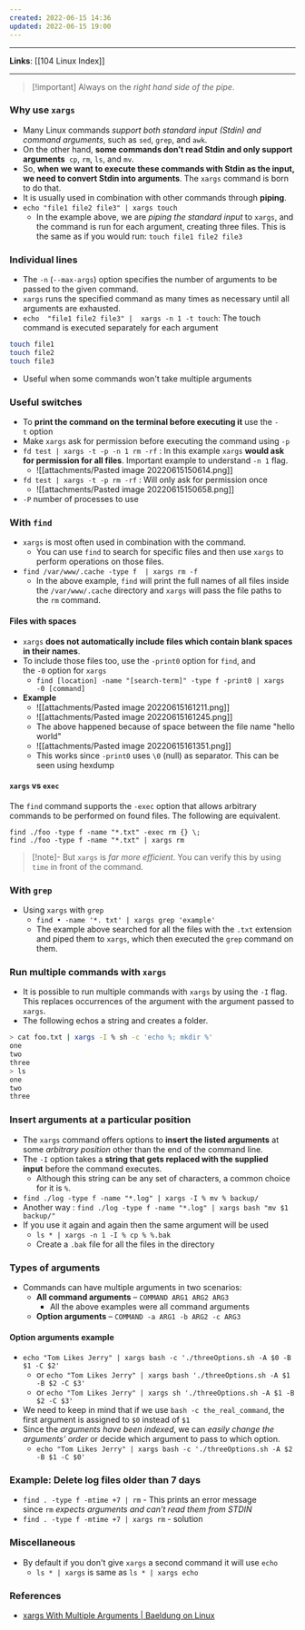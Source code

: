 ```yaml
---
created: 2022-06-15 14:36
updated: 2022-06-15 19:00
---
```

---
**Links**: [[104 Linux Index]]

---
> [!important] Always on the *right hand side of the pipe*.

### Why use `xargs`
- Many Linux commands *support both standard input (Stdin) and command arguments*, such as `sed`, `grep`, and `awk`.
- On the other hand, **some commands don’t read Stdin and only support arguments**  `cp`, `rm`, `ls`, and `mv`. 
- So, **when we want to execute these commands with Stdin as the input, we need to convert Stdin into arguments**. The `xargs` command is born to do that.
- It is usually used in combination with other commands through **piping**.
- `echo "file1 file2 file3" | xargs touch`
	- In the example above, we are *piping the standard input* to `xargs`, and the command is run for each argument, creating three files. This is the same as if you would run: `touch file1 file2 file3`

### Individual lines
- The `-n` (`--max-args`) option specifies the number of arguments to be passed to the given command. 
- `xargs` runs the specified command as many times as necessary until all arguments are exhausted.
- `echo  "file1 file2 file3" |  xargs -n 1 -t touch`: The touch command is executed separately for each argument
```bash
touch file1
touch file2
touch file3
```
- Useful when some commands won't take multiple arguments

### Useful switches
- To **print the command on the terminal before executing it** use the `-t` option
- Make `xargs` ask for permission before executing the command using `-p`
- `fd test | xargs -t -p -n 1 rm -rf` : In this example `xargs` **would ask for permission for all files**.  Important example to understand `-n 1` flag.
	- ![[attachments/Pasted image 20220615150614.png]]
- `fd test | xargs -t -p rm -rf` : Will only ask for permission once
	- ![[attachments/Pasted image 20220615150658.png]]
- `-P` number of processes to use

### With `find`
- `xargs` is most often used in combination with the command. 
	- You can use `find` to search for specific files and then use `xargs` to perform operations on those files.
- `find /var/www/.cache -type f  | xargs rm -f`
	- In the above example, `find` will print the full names of all files inside the `/var/www/.cache` directory and `xargs` will pass the file paths to the `rm` command.

#### Files with spaces
- `xargs` **does not automatically include files which contain blank spaces in their names**. 
- To include those files too, use the `-print0` option for `find`, and the `-0` option for `xargs`
	- `find [location] -name "[search-term]" -type f -print0 | xargs -0 [command]`
- **Example**
	- ![[attachments/Pasted image 20220615161211.png]]
	- ![[attachments/Pasted image 20220615161245.png]]
	- The above happened because of space between the file name "hello world"
	- ![[attachments/Pasted image 20220615161351.png]]
	- This works since `-print0` uses `\0` (null) as separator. This can be seen using hexdump

#### `xargs` vs `exec`
The `find` command supports the `-exec` option that allows arbitrary commands to be performed on found files. The following are equivalent.

```
find ./foo -type f -name "*.txt" -exec rm {} \; 
find ./foo -type f -name "*.txt" | xargs rm
```

> [!note]- But `xargs` is *far more efficient*.
> You can verify this by using `time` in front of the command.

### With `grep`
- Using `xargs` with `grep`
	- `find • -name '*. txt' | xargs grep 'example'`
	- The example above searched for all the files with the `.txt` extension and piped them to `xargs`, which then executed the `grep` command on them.

### Run multiple commands with `xargs`
- It is possible to run multiple commands with `xargs` by using the `-I` flag. This replaces occurrences of the argument with the argument passed to `xargs`.
- The following echos a string and creates a folder.
```bash
> cat foo.txt | xargs -I % sh -c 'echo %; mkdir %' 
one 
two 
three 
> ls 
one 
two 
three
```

### Insert arguments at a particular position
- The `xargs` command offers options to **insert the listed arguments** at some *arbitrary position* other than the end of the command line.
- The `-I` option takes a **string that gets replaced with the supplied input** before the command executes. 
	- Although this string can be any set of characters, a common choice for it is `%`.
- `find ./log -type f -name "*.log" | xargs -I % mv % backup/`
- Another way : `find ./log -type f -name "*.log" | xargs bash "mv $1 backup/"`
- If you use it again and again then the same argument will be used
	- `ls * | xargs -n 1 -I % cp % %.bak`
	- Create a `.bak` file for all the files in the directory

### Types of arguments
- Commands can have multiple arguments in two scenarios:
	- **All command arguments** – `COMMAND ARG1 ARG2 ARG3`
		- All the above examples were all command arguments
	- **Option arguments** – `COMMAND -a ARG1 -b ARG2 -c ARG3`

#### Option arguments example
- `echo "Tom Likes Jerry" | xargs bash -c './threeOptions.sh -A $0 -B $1 -C $2'`
	- or `echo "Tom Likes Jerry" | xargs bash './threeOptions.sh -A $1 -B $2 -C $3'`
	- or `echo "Tom Likes Jerry" | xargs sh './threeOptions.sh -A $1 -B $2 -C $3'` 
- We need to keep in mind that if we use `bash -c the_real_command`, the first argument is assigned to `$0` instead of `$1`
- Since the *arguments have been indexed*, we can *easily change the arguments’ order* or decide which argument to pass to which option.
	- `echo "Tom Likes Jerry" | xargs bash -c './threeOptions.sh -A $2 -B $1 -C $0'`

### Example: Delete log files older than 7 days
- `find . -type f -mtime +7 | rm` - This prints an error message since `rm` *expects arguments and can’t read them from STDIN*
- `find . -type f -mtime +7 | xargs rm` - solution

### Miscellaneous
- By default if you don't give `xargs` a second command it will use `echo`
	- `ls * | xargs` is same as `ls * | xargs echo`

### References
- [xargs With Multiple Arguments | Baeldung on Linux](https://www.baeldung.com/linux/xargs-multiple-arguments)